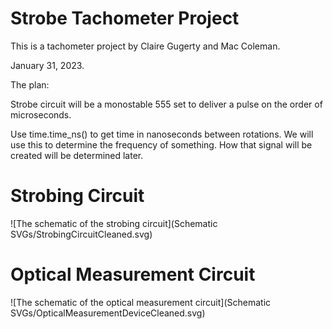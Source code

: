 # Strobe Tachometer Project
This is a tachometer project by Claire Gugerty and Mac Coleman.

January 31, 2023.


The plan:

Strobe circuit will be a monostable 555 set to deliver
a pulse on the order of microseconds.

Use time.time_ns() to get time in nanoseconds between rotations.
We will use this to determine the frequency of something.
How that signal will be created will be determined later.


# Strobing Circuit
![The schematic of the strobing circuit](Schematic SVGs/StrobingCircuitCleaned.svg)

# Optical Measurement Circuit
![The schematic of the optical measurement circuit](Schematic SVGs/OpticalMeasurementDeviceCleaned.svg)

